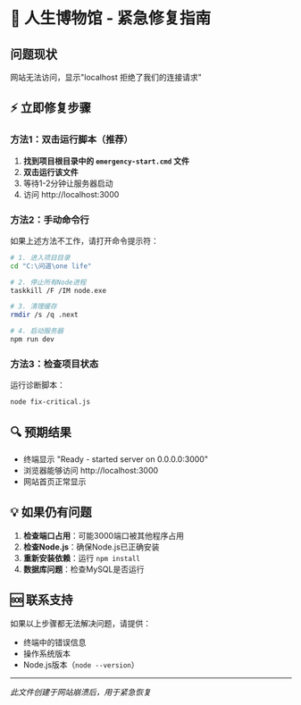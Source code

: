 # 🚨 人生博物馆 - 紧急修复指南

## 问题现状
网站无法访问，显示"localhost 拒绝了我们的连接请求"

## ⚡ 立即修复步骤

### 方法1：双击运行脚本（推荐）
1. **找到项目根目录中的 `emergency-start.cmd` 文件**
2. **双击运行该文件**
3. 等待1-2分钟让服务器启动
4. 访问 http://localhost:3000

### 方法2：手动命令行
如果上述方法不工作，请打开命令提示符：

```bash
# 1. 进入项目目录
cd "C:\问道\one life"

# 2. 停止所有Node进程
taskkill /F /IM node.exe

# 3. 清理缓存
rmdir /s /q .next

# 4. 启动服务器
npm run dev
```

### 方法3：检查项目状态
运行诊断脚本：
```bash
node fix-critical.js
```

## 🔍 预期结果
- 终端显示 "Ready - started server on 0.0.0.0:3000"
- 浏览器能够访问 http://localhost:3000
- 网站首页正常显示

## 💡 如果仍有问题
1. **检查端口占用**：可能3000端口被其他程序占用
2. **检查Node.js**：确保Node.js已正确安装
3. **重新安装依赖**：运行 `npm install`
4. **数据库问题**：检查MySQL是否运行

## 🆘 联系支持
如果以上步骤都无法解决问题，请提供：
- 终端中的错误信息
- 操作系统版本
- Node.js版本（`node --version`）

---
*此文件创建于网站崩溃后，用于紧急恢复* 